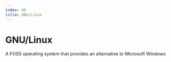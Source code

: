 ```yaml
---
index: 46
title: GNU/Linux
---
```

# GNU/Linux

A FOSS operating system that provides an alternative to Microsoft Windows
